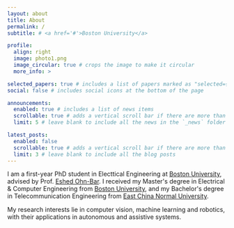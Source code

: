 ```yaml
---
layout: about
title: About
permalink: /
subtitle: # <a href='#'>Boston University</a>

profile:
  align: right
  image: photo1.png
  image_circular: true # crops the image to make it circular
  more_info: >

selected_papers: true # includes a list of papers marked as "selected={true}"
social: false # includes social icons at the bottom of the page

announcements:
  enabled: true # includes a list of news items
  scrollable: true # adds a vertical scroll bar if there are more than 3 news items
  limit: 5 # leave blank to include all the news in the `_news` folder

latest_posts:
  enabled: false
  scrollable: true # adds a vertical scroll bar if there are more than 3 new posts items
  limit: 3 # leave blank to include all the blog posts
---
```


I am a first-year PhD student in Electtical Engineering at [Boston University](https://www.bu.edu/), advised by Prof. [Eshed Ohn-Bar](https://eshed1.github.io/). I received my Master's degree in Electrical & Computer Engineering from [Boston University](https://www.bu.edu/), and my Bachelor's degree in Telecommunication Engineering from [East China Normal University](https://english.ecnu.edu.cn/).

My research interests lie in computer vision, machine learning and robotics, with their applications in autonomous and assistive systems. 